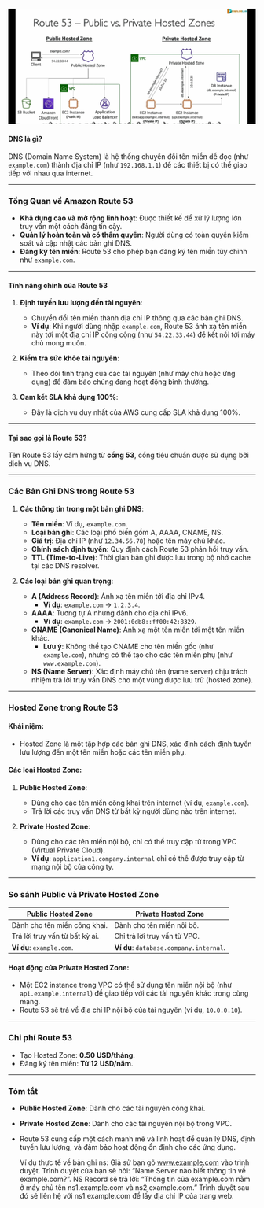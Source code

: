 ![alt text](../image/public-private-hosted-zones.png)


#### **DNS là gì?**
DNS (Domain Name System) là hệ thống chuyển đổi tên miền dễ đọc (như `example.com`) thành địa chỉ IP (như `192.168.1.1`) để các thiết bị có thể giao tiếp với nhau qua internet.

---

### **Tổng Quan về Amazon Route 53**
- **Khả dụng cao và mở rộng linh hoạt**: Được thiết kế để xử lý lượng lớn truy vấn một cách đáng tin cậy.
- **Quản lý hoàn toàn và có thẩm quyền**: Người dùng có toàn quyền kiểm soát và cập nhật các bản ghi DNS.
- **Đăng ký tên miền**: Route 53 cho phép bạn đăng ký tên miền tùy chỉnh như `example.com`.

---

#### **Tính năng chính của Route 53**
1. **Định tuyến lưu lượng đến tài nguyên**:
   - Chuyển đổi tên miền thành địa chỉ IP thông qua các bản ghi DNS.
   - **Ví dụ**: Khi người dùng nhập `example.com`, Route 53 ánh xạ tên miền này tới một địa chỉ IP công cộng (như `54.22.33.44`) để kết nối tới máy chủ mong muốn.

2. **Kiểm tra sức khỏe tài nguyên**:
   - Theo dõi tình trạng của các tài nguyên (như máy chủ hoặc ứng dụng) để đảm bảo chúng đang hoạt động bình thường.

3. **Cam kết SLA khả dụng 100%**:
   - Đây là dịch vụ duy nhất của AWS cung cấp SLA khả dụng 100%.

---

#### **Tại sao gọi là Route 53?**
Tên Route 53 lấy cảm hứng từ **cổng 53**, cổng tiêu chuẩn được sử dụng bởi dịch vụ DNS.

---

### **Các Bản Ghi DNS trong Route 53**

1. **Các thông tin trong một bản ghi DNS**:
   - **Tên miền**: Ví dụ, `example.com`.
   - **Loại bản ghi**: Các loại phổ biến gồm A, AAAA, CNAME, NS.
   - **Giá trị**: Địa chỉ IP (như `12.34.56.78`) hoặc tên máy chủ khác.
   - **Chính sách định tuyến**: Quy định cách Route 53 phản hồi truy vấn.
   - **TTL (Time-to-Live)**: Thời gian bản ghi được lưu trong bộ nhớ cache tại các DNS resolver.

2. **Các loại bản ghi quan trọng**:
   - **A (Address Record)**: Ánh xạ tên miền tới địa chỉ IPv4.
     - **Ví dụ**: `example.com` -> `1.2.3.4`.
   - **AAAA**: Tương tự A nhưng dành cho địa chỉ IPv6.
     - **Ví dụ**: `example.com` -> `2001:0db8::ff00:42:8329`.
   - **CNAME (Canonical Name)**: Ánh xạ một tên miền tới một tên miền khác.
     - **Lưu ý**: Không thể tạo CNAME cho tên miền gốc (như `example.com`), nhưng có thể tạo cho các tên miền phụ (như `www.example.com`).
   - **NS (Name Server)**: Xác định máy chủ tên (name server) chịu trách nhiệm trả lời truy vấn DNS cho một vùng được lưu trữ (hosted zone).

---

### **Hosted Zone trong Route 53**

#### **Khái niệm**:
- Hosted Zone là một tập hợp các bản ghi DNS, xác định cách định tuyến lưu lượng đến một tên miền hoặc các tên miền phụ.

#### **Các loại Hosted Zone**:
1. **Public Hosted Zone**:
   - Dùng cho các tên miền công khai trên internet (ví dụ, `example.com`).
   - Trả lời các truy vấn DNS từ bất kỳ người dùng nào trên internet.

2. **Private Hosted Zone**:
   - Dùng cho các tên miền nội bộ, chỉ có thể truy cập từ trong VPC (Virtual Private Cloud).
   - **Ví dụ**: `application1.company.internal` chỉ có thể được truy cập từ mạng nội bộ của công ty.

---

### **So sánh Public và Private Hosted Zone**
| **Public Hosted Zone**             | **Private Hosted Zone**               |
|------------------------------------|---------------------------------------|
| Dành cho tên miền công khai.        | Dành cho tên miền nội bộ.             |
| Trả lời truy vấn từ bất kỳ ai.      | Chỉ trả lời truy vấn từ VPC.          |
| **Ví dụ**: `example.com`.           | **Ví dụ**: `database.company.internal`.|

#### **Hoạt động của Private Hosted Zone**:
- Một EC2 instance trong VPC có thể sử dụng tên miền nội bộ (như `api.example.internal`) để giao tiếp với các tài nguyên khác trong cùng mạng.
- Route 53 sẽ trả về địa chỉ IP nội bộ của tài nguyên (ví dụ, `10.0.0.10`).

---

### **Chi phí Route 53**
- Tạo Hosted Zone: **0.50 USD/tháng**.
- Đăng ký tên miền: **Từ 12 USD/năm**.

---

### **Tóm tắt**
- **Public Hosted Zone**: Dành cho các tài nguyên công khai.
- **Private Hosted Zone**: Dành cho các tài nguyên nội bộ trong VPC.
- Route 53 cung cấp một cách mạnh mẽ và linh hoạt để quản lý DNS, định tuyến lưu lượng, và đảm bảo hoạt động ổn định cho các ứng dụng.

    Ví dụ thực tế về bản ghi ns:
    Giả sử bạn gõ www.example.com vào trình duyệt.
    Trình duyệt của bạn sẽ hỏi: “Name Server nào biết thông tin về example.com?”.
    NS Record sẽ trả lời: “Thông tin của example.com nằm ở máy chủ tên ns1.example.com và ns2.example.com.”
    Trình duyệt sau đó sẽ liên hệ với ns1.example.com để lấy địa chỉ IP của trang web.
